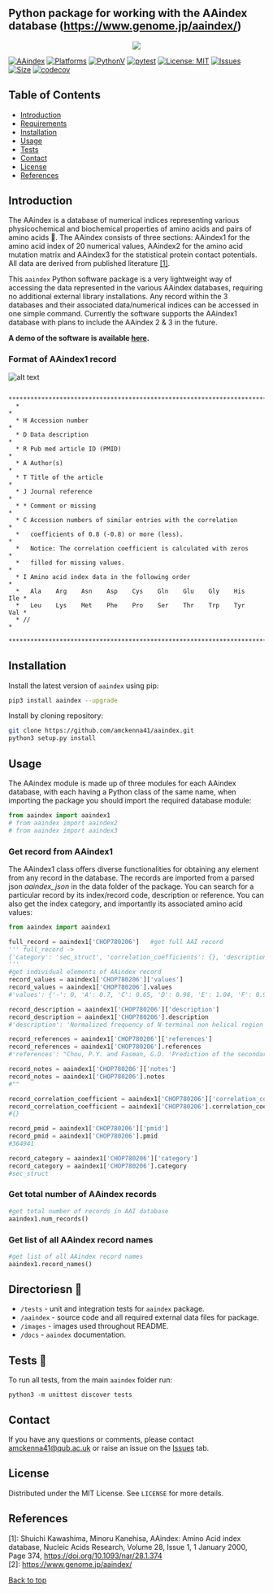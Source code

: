 ## Python package for working with the AAindex database (https://www.genome.jp/aaindex/) <a name="TOP"></a>
<p align="center">
  <img src="https://raw.githubusercontent.com/amckenna41/aaindex/main/images/aaindex_logo.png" />
</p>

<!-- [![CircleCI](https://circleci.com/gh/amckenna41/aaindex.svg?style=svg&circle-token=d860bb64668be19d44f106841b80eb47a8b7e7e8)](https://app.circleci.com/pipelines/github/amckenna41/aaindex) -->
[![AAindex](https://img.shields.io/pypi/v/aaindex)](https://pypi.org/project/aaindex/)
[![Platforms](https://img.shields.io/badge/platforms-linux%2C%20macOS%2C%20Windows-green)](https://pypi.org/project/aaindex/)
[![PythonV](https://img.shields.io/pypi/pyversions/aaindex?logo=2)](https://pypi.org/project/aaindex/)
[![pytest](https://github.com/amckenna41/aaindex/workflows/Building%20and%20Testing/badge.svg)](https://github.com/amckenna41/aaindex/actions?query=workflowBuilding%20and%20Testing)
[![License: MIT](https://img.shields.io/badge/License-MIT-red.svg)](https://opensource.org/licenses/MIT)
[![Issues](https://img.shields.io/github/issues/amckenna41/aaindex)](https://github.com/amckenna41/aaindex/issues)
[![Size](https://img.shields.io/github/repo-size/amckenna41/aaindex)](https://github.com/amckenna41/aaindex)
[![codecov](https://codecov.io/gh/amckenna41/aaindex/branch/main/graph/badge.svg?token=SM2ZKPN8PZ)](https://codecov.io/gh/amckenna41/aaindex)
<!-- [![Build](https://img.shields.io/github/workflow/status/amckenna41/aaindex/Deploy%20to%20PyPI%20%F0%9F%93%A6)](https://github.com/amckenna41/aaindex/actions) -->
<!-- [![Commits](https://img.shields.io/github/commit-activity/w/amckenna41/aaindex)](https://github.com/amckenna41/aaindex) -->

Table of Contents
-----------------

  * [Introduction](#introduction)
  * [Requirements](#requirements)
  * [Installation](#installation)
  * [Usage](#usage)
  * [Tests](#tests)
  * [Contact](#contact)
  * [License](#license)
  * [References](#References)

Introduction
------------
The AAindex is a database of numerical indices representing various physicochemical and biochemical properties of amino acids and pairs of amino acids 🧬. The AAindex consists of three sections: AAindex1 for the amino acid index of 20 numerical values, AAindex2 for the amino acid mutation matrix and AAindex3 for the statistical protein contact potentials. All data are derived from published literature [[1]](#references). 

This `aaindex` Python software package is a very lightweight way of accessing the data represented in the various AAindex databases, requiring no additional external library installations. Any record within the 3 databases and their associated data/numerical indices can be accessed in one simple command. Currently the software supports the AAindex1 database with plans to include the AAindex 2 & 3 in the future.

<strong>A demo of the software is available [here](https://colab.research.google.com/drive/1dccV_n1BRMiU8W13F9PPXbSaFzvOdQLC?usp=sharing). </strong>

### Format of AAindex1 record
![alt text](https://raw.githubusercontent.com/amckenna41/aaindex/main/images/aaindex_example.png)

```
  ************************************************************************
  *                                                                      *
  * H Accession number                                                   *
  * D Data description                                                   *
  * R Pub med article ID (PMID)                                          *
  * A Author(s)                                                          *
  * T Title of the article                                               *
  * J Journal reference                                                  *
  * * Comment or missing                                                 *
  * C Accession numbers of similar entries with the correlation          *
  *   coefficients of 0.8 (-0.8) or more (less).                         *
  *   Notice: The correlation coefficient is calculated with zeros       *
  *   filled for missing values.                                         *
  * I Amino acid index data in the following order                       *
  *   Ala    Arg    Asn    Asp    Cys    Gln    Glu    Gly    His    Ile *
  *   Leu    Lys    Met    Phe    Pro    Ser    Thr    Trp    Tyr    Val *
  * //                                                                   *
  ************************************************************************
```
Installation
-----------------
Install the latest version of `aaindex` using pip:

```bash
pip3 install aaindex --upgrade
```

Install by cloning repository:

```bash
git clone https://github.com/amckenna41/aaindex.git
python3 setup.py install
```
Usage
-----
The AAindex module is made up of three modules for each AAindex database, with each having a Python class of the same name, when importing the package you should import the required database module:

```python
from aaindex import aaindex1
# from aaindex import aaindex2
# from aaindex import aaindex3
```

### Get record from AAindex1
The AAindex1 class offers diverse functionalities for obtaining any element from any record in the database. The records are imported from a parsed json <em>aaindex_json</em> in the data folder of the package. You can search for a particular record by its index/record code, description or reference. You can also get the index category, and importantly its associated amino acid values:
```python
from aaindex import aaindex1

full_record = aaindex1['CHOP780206']   #get full AAI record
''' full_record ->
{'category': 'sec_struct', 'correlation_coefficients': {}, 'description': 'Normalized frequency of N-terminal non helical region (Chou-Fasman, 1978b)', 'notes': '', 'pmid': '364941', 'references': "Chou, P.Y. and Fasman, G.D. 'Prediction of the secondary structure of proteins from their amino acid sequence' Adv. Enzymol. 47, 45-148 (1978)", 'values': {'-': 0, 'A': 0.7, 'C': 0.65, 'D': 0.98, 'E': 1.04, 'F': 0.93, 'G': 1.41, 'H': 1.22, 'I': 0.78, 'K': 1.01, 'L': 0.85, 'M': 0.83, 'N': 1.42, 'P': 1.1, 'Q': 0.75, 'R': 0.34, 'S': 1.55, 'T': 1.09, 'V': 0.75, 'W': 0.62, 'Y': 0.99}}
'''
#get individual elements of AAindex record
record_values = aaindex1['CHOP780206']['values'] 
record_values = aaindex1['CHOP780206'].values
#'values': {'-': 0, 'A': 0.7, 'C': 0.65, 'D': 0.98, 'E': 1.04, 'F': 0.93, 'G': 1.41, 'H': 1.22, 'I': 0.78, 'K': 1.01, 'L': 0.85, 'M': 0.83, 'N': 1.42, 'P': 1.1, 'Q': 0.75, 'R': 0.34, 'S': 1.55, 'T': 1.09, 'V': 0.75, 'W': 0.62, 'Y': 0.99}

record_description = aaindex1['CHOP780206']['description']
record_description = aaindex1['CHOP780206'].description
#'description': 'Normalized frequency of N-terminal non helical region (Chou-Fasman, 1978b)'

record_references = aaindex1['CHOP780206']['references']
record_references = aaindex1['CHOP780206'].references
#'references': "Chou, P.Y. and Fasman, G.D. 'Prediction of the secondary structure of proteins from their amino acid sequence' Adv. Enzymol. 47, 45-148 (1978)"

record_notes = aaindex1['CHOP780206']['notes']
record_notes = aaindex1['CHOP780206'].notes
#""

record_correlation_coefficient = aaindex1['CHOP780206']['correlation_coefficient']
record_correlation_coefficient = aaindex1['CHOP780206'].correlation_coefficient
#{}

record_pmid = aaindex1['CHOP780206']['pmid']  
record_pmid = aaindex1['CHOP780206'].pmid
#364941

record_category = aaindex1['CHOP780206']['category']
record_category = aaindex1['CHOP780206'].category
#sec_struct
```

### Get total number of AAindex records
```python
#get total number of records in AAI database
aaindex1.num_records()
```

### Get list of all AAindex record names
```python
#get list of all AAindex record names
aaindex1.record_names()
```

Directoriesn 📁
---------------
* `/tests` - unit and integration tests for `aaindex` package.
* `/aaindex` - source code and all required external data files for package.
* `/images` - images used throughout README.
* `/docs` - `aaindex` documentation.
 
Tests 🧪
--------
To run all tests, from the main `aaindex` folder run:
```
python3 -m unittest discover tests
```

Contact
-------
If you have any questions or comments, please contact amckenna41@qub.ac.uk or raise an issue on the [Issues][Issues] tab.

License
-------
Distributed under the MIT License. See `LICENSE` for more details.  

References
----------
\[1\]: Shuichi Kawashima, Minoru Kanehisa, AAindex: Amino Acid index database, Nucleic Acids Research, Volume 28, Issue 1, 1 January 2000, Page 374, https://doi.org/10.1093/nar/28.1.374 <br>
\[2\]: https://www.genome.jp/aaindex/ 

[Back to top](#TOP)

[python]: https://www.python.org/downloads/release/python-360/
[aaindex]: https://github.com/amckenna41/aaindex
[requests]: https://requests.readthedocs.io/en/latest/
[numpy]: https://numpy.org/
[PyPi]: https://pypi.org/project/aaindex/
[demo]: https://colab.research.google.com/drive/1dccV_n1BRMiU8W13F9PPXbSaFzvOdQLC?usp=sharing
[Issues]: https://github.com/amckenna41/aaindex/issues